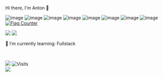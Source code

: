 Hi there, I'm Anton 👋

![image](https://github.com/djedra/djedra/assets/33487637/3c06602f-a2f3-4392-9cee-40f9c9a204a8) ![image](https://github.com/djedra/djedra/assets/33487637/493fe421-6e9b-4211-aa1a-d69b7e0614f1)  ![image](https://github.com/djedra/djedra/assets/33487637/a2782c39-11ae-46e6-a81b-a43896c423d0)  ![image](https://github.com/djedra/djedra/assets/33487637/7a815479-8d0f-42f7-b96e-a03b4e8570a2)  ![image](https://github.com/djedra/djedra/assets/33487637/626aba5c-683f-4b1e-8628-f13772fca282)  ![image](https://github.com/djedra/djedra/assets/33487637/33fd76f5-6fb3-43c6-8c04-18a328b6e793)  ![image](https://github.com/djedra/djedra/assets/33487637/52c148fe-a03a-42d7-98db-033bf749fc08)  ![image](https://github.com/djedra/djedra/assets/33487637/7f10db2b-1f3d-4d9f-9183-4411e45d30ca)  <a href="https://info.flagcounter.com/fIRm"><img src="https://s11.flagcounter.com/count2/fIRm/bg_FFFFFF/txt_000000/border_CCCCCC/columns_2/maxflags_10/viewers_0/labels_0/pageviews_0/flags_0/percent_0/" alt="Flag Counter" border="0"></a> 

![](https://github-profile-summary-cards.vercel.app/api/cards/repos-per-language?username=djedra&theme=solarized_dark) 
![](https://github-profile-summary-cards.vercel.app/api/cards/most-commit-language?username=djedra&theme=solarized_dark)


🌱 I’m currently learning: Fullstack 


<br />

![](https://komarev.com/ghpvc/?username=djedra&color=blueviolet&style=flat-square)   ![Visits](https://badges.pufler.dev/visits/djedra/djedra?style=flat-square&logo=github&color=black)                        
![](https://hit.yhype.me/github/profile?user_id=33487637)
